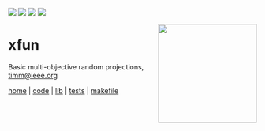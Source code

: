 <img src="https://img.shields.io/badge/tests-passing-green"> <img 
src="https://img.shields.io/badge/sbcl-2.3-orange"> <img 
src="https://img.shields.io/badge/purpose-se--ai-pink"> <img 
src="https://img.shields.io/badge/platform-osx,linux-9cf">

<img align=right width=200 src="https://www.lisperati.com/lisplogo_flag2_256.png">

# xfun
Basic multi-objective random projections, timm@ieee.org   

[home](http://tiny.cc/xfun) |
[code](#file-code-lisp) |
[lib](#file-lib-lisp) |
[tests](#file-tests-lisp) |
[makefile](#file-makefile) 


